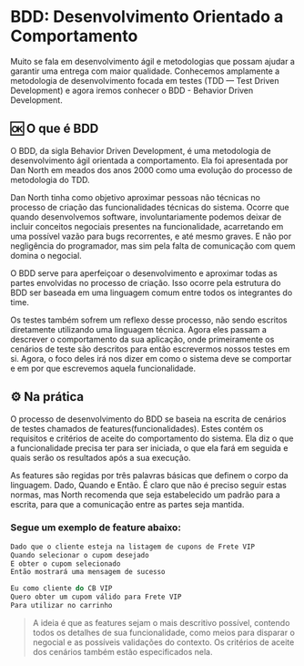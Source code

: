 # BDD: Desenvolvimento Orientado a Comportamento

Muito se fala em desenvolvimento ágil e metodologias que possam ajudar a garantir uma entrega com maior qualidade. Conhecemos amplamente a metodologia de desenvolvimento focada em testes (TDD — Test Driven Development) e agora iremos conhecer o BDD - Behavior Driven Development.

## 🆗 O que é BDD

O BDD, da sigla Behavior Driven Development, é uma metodologia de desenvolvimento ágil orientada a comportamento. Ela foi apresentada por Dan North em meados dos anos 2000 como uma evolução do processo de metodologia do TDD.

Dan North tinha como objetivo aproximar pessoas não técnicas no processo de criação das funcionalidades técnicas do sistema. Ocorre que quando desenvolvemos software, involuntariamente podemos deixar de incluir conceitos negociais presentes na funcionalidade, acarretando em uma possível vazão para bugs recorrentes, e até mesmo graves. E não por negligência do programador, mas sim pela falta de comunicação com quem domina o negocial.

O BDD serve para aperfeiçoar o desenvolvimento e aproximar todas as partes envolvidas no processo de criação. Isso ocorre pela estrutura do BDD ser baseada em uma linguagem comum entre todos os integrantes do time.

Os testes também sofrem um reflexo desse processo, não sendo escritos diretamente utilizando uma linguagem técnica. Agora eles passam a descrever o comportamento da sua aplicação, onde primeiramente os cenários de teste são descritos para então escrevermos nossos testes em si. Agora, o foco deles irá nos dizer em como o sistema deve se comportar e em por que escrevemos aquela funcionalidade.

## ⚙ Na prática

O processo de desenvolvimento do BDD se baseia na escrita de cenários de testes chamados de features(funcionalidades). Estes contém os requisitos e critérios de aceite do comportamento do sistema. Ela diz o que a funcionalidade precisa ter para ser iniciada, o que ela fará em seguida e quais serão os resultados após a sua execução.

As features são regidas por três palavras básicas que definem o corpo da linguagem. Dado, Quando e Então. É claro que não é preciso seguir estas normas, mas North recomenda que seja estabelecido um padrão para a escrita, para que a comunicação entre as partes seja mantida.

### Segue um exemplo de feature abaixo:

```groovy
Dado que o cliente esteja na listagem de cupons de Frete VIP
Quando selecionar o cupom desejado
E obter o cupom selecionado
Então mostrará uma mensagem de sucesso

Eu como cliente do CB VIP
Quero obter um cupom válido para Frete VIP
Para utilizar no carrinho
```

> A ideia é que as features sejam o mais descritivo possível, contendo todos os detalhes de sua funcionalidade, como meios para disparar o negocial e as possíveis validações do contexto. Os critérios de aceite dos cenários também estão especificados nela.
